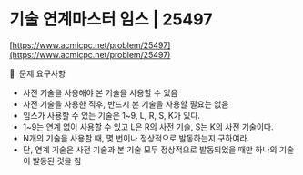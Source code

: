# 기술 연계마스터 임스 | 25497

[https://www.acmicpc.net/problem/25497](https://www.acmicpc.net/problem/25497)

🙏  문제 요구사항

- 사전 기술을 사용해야 본 기술을 사용할 수 있음
- 사전 기술을 사용한 직후, 반드시 본 기술을 사용할 필요는 없음
- 임스가 사용할 수 있는 기술은 1~9, L, R, S, K가 있다.
- 1~9는 연계 없이 사용할 수 있고 L은 R의 사전 기술, S는 K의 사전 기술이다.
- N개의 기술을 사용할 때, 몇 번이나 정상적으로 발동하는지 구하여라.
- 단, 연계 기술은 사전 기술과 본 기술 모두 정상적으로 발동되었을 때만 하나의 기술이 발동된 것을 침